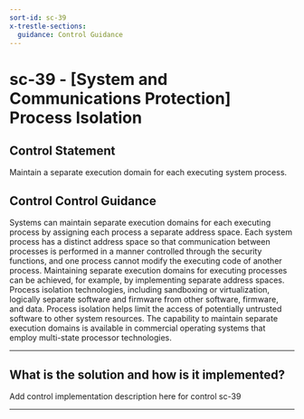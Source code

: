 ```yaml
---
sort-id: sc-39
x-trestle-sections:
  guidance: Control Guidance
---
```


# sc-39 - \[System and Communications Protection\] Process Isolation

## Control Statement

Maintain a separate execution domain for each executing system process.

## Control Control Guidance

Systems can maintain separate execution domains for each executing process by assigning each process a separate address space. Each system process has a distinct address space so that communication between processes is performed in a manner controlled through the security functions, and one process cannot modify the executing code of another process. Maintaining separate execution domains for executing processes can be achieved, for example, by implementing separate address spaces. Process isolation technologies, including sandboxing or virtualization, logically separate software and firmware from other software, firmware, and data. Process isolation helps limit the access of potentially untrusted software to other system resources. The capability to maintain separate execution domains is available in commercial operating systems that employ multi-state processor technologies.

______________________________________________________________________

## What is the solution and how is it implemented?

Add control implementation description here for control sc-39

______________________________________________________________________
